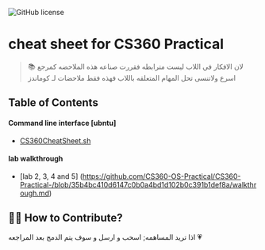 ![GitHub license](https://img.shields.io/badge/license-MIT-blue.svg)
#  cheat sheet for CS360 Practical
>📚  لان الافكار في اللاب ليست مترابطه فقررت صناعه هذه الملاحضه كمرجع اسرع ولاتنسى تحل المهام المتعلقه باللاب فهذه فقط ملاحضات لـ كوماندز  




##  Table of Contents
#### Command line interface [ubntu]
- [CS360CheatSheet.sh](https://github.com/CS360-OS-Practical/CS360-Practical-/blob/1048b05cc0a23599b1e2447eca4475cf176a163e/CS360CheatSheet.sh) 
#### lab walkthrough 
- [lab 2, 3, 4 and 5] (https://github.com/CS360-OS-Practical/CS360-Practical-/blob/35b4bc410d6147c0b0a4bd1d102b0c391b1def8a/walkthrough.md)
## 🙌🏼 How to Contribute?
اذا تريد المساهمه; اسحب و ارسل و سوف يتم الدمج بعد المراجعه 💗  
